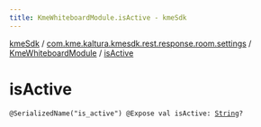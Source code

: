 ```yaml
---
title: KmeWhiteboardModule.isActive - kmeSdk
---
```


[kmeSdk](../../index.html) / [com.kme.kaltura.kmesdk.rest.response.room.settings](../index.html) / [KmeWhiteboardModule](index.html) / [isActive](./is-active.html)

# isActive

`@SerializedName("is_active") @Expose val isActive: `[`String`](https://kotlinlang.org/api/latest/jvm/stdlib/kotlin/-string/index.html)`?`